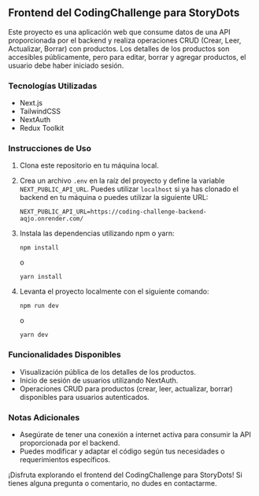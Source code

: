 ## Frontend del CodingChallenge para StoryDots

Este proyecto es una aplicación web que consume datos de una API proporcionada por el backend y realiza operaciones CRUD (Crear, Leer, Actualizar, Borrar) con productos. Los detalles de los productos son accesibles públicamente, pero para editar, borrar y agregar productos, el usuario debe haber iniciado sesión.

### Tecnologías Utilizadas

- Next.js
- TailwindCSS
- NextAuth
- Redux Toolkit

### Instrucciones de Uso

1. Clona este repositorio en tu máquina local.
2. Crea un archivo `.env` en la raíz del proyecto y define la variable `NEXT_PUBLIC_API_URL`. Puedes utilizar `localhost` si ya has clonado el backend en tu máquina o puedes utilizar la siguiente URL:

    ```
    NEXT_PUBLIC_API_URL=https://coding-challenge-backend-aqjo.onrender.com/
    ```

3. Instala las dependencias utilizando npm o yarn:

    ```
    npm install
    ```

    o

    ```
    yarn install
    ```

4. Levanta el proyecto localmente con el siguiente comando:

    ```
    npm run dev
    ```

    o

    ```
    yarn dev
    ```

### Funcionalidades Disponibles

- Visualización pública de los detalles de los productos.
- Inicio de sesión de usuarios utilizando NextAuth.
- Operaciones CRUD para productos (crear, leer, actualizar, borrar) disponibles para usuarios autenticados.

### Notas Adicionales

- Asegúrate de tener una conexión a internet activa para consumir la API proporcionada por el backend.
- Puedes modificar y adaptar el código según tus necesidades o requerimientos específicos.

¡Disfruta explorando el frontend del CodingChallenge para StoryDots! Si tienes alguna pregunta o comentario, no dudes en contactarme.
